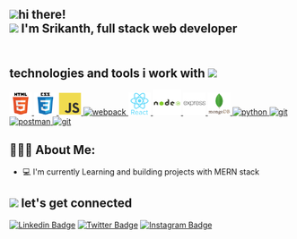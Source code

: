
<h2 align="left">
 <abc>
   <img src="https://cdn4.iconfinder.com/data/icons/mexican-curious-1/400/emojiDF_hello-1024.png" width="100px"/>hi there! 
  <br><img src="https://github.com/TheDudeThatCode/TheDudeThatCode/blob/master/Assets/Developer.gif" width="45px"> I'm Srikanth, full stack web developer<br>
  <br>
 </abc>
</h2> 


<h2 align="left">technologies and tools i work with <img src="https://media.giphy.com/media/WUlplcMpOCEmTGBtBW/giphy.gif" width="30"></h2>

<p align="left">
    <a href="https://www.w3.org/html/" target="_blank"> <img src="https://raw.githubusercontent.com/devicons/devicon/master/icons/html5/html5-original-wordmark.svg" alt="html5" width="40" height="40"/> </a>
    <a href="https://www.w3schools.com/css/" target="_blank"> <img src="https://raw.githubusercontent.com/devicons/devicon/master/icons/css3/css3-original-wordmark.svg" alt="css3" width="40" height="40"/> </a>
    <a href="https://developer.mozilla.org/en-US/docs/Web/JavaScript" target="_blank"> <img src="https://raw.githubusercontent.com/devicons/devicon/master/icons/javascript/javascript-original.svg" alt="javascript" width="40" height="40"/> </a>
<a href="https://webpack.js.org/" target="_blank"> <img src="https://www.vectorlogo.zone/logos/js_webpack/js_webpack-icon.svg" alt="webpack" width="40" height="40"/> </a>
<a href="https://reactjs.org/" target="_blank"> <img src="https://raw.githubusercontent.com/devicons/devicon/master/icons/react/react-original-wordmark.svg" alt="react" width="40" height="40"/> </a>
      <a href="https://nodejs.org" target="_blank"> <img src="https://raw.githubusercontent.com/devicons/devicon/master/icons/nodejs/nodejs-original-wordmark.svg" alt="nodejs" width="50" height="45"/> </a>
    <a href="https://expressjs.com" target="_blank"> <img src="https://raw.githubusercontent.com/devicons/devicon/master/icons/express/express-original-wordmark.svg" alt="express" width="40" height="40"/> </a>
    <a href="https://www.mongodb.com/" target="_blank"> <img src="https://raw.githubusercontent.com/devicons/devicon/master/icons/mongodb/mongodb-original-wordmark.svg" alt="mongodb" width="40" height="40"/> </a>
  <a href="https://www.python.org/" target="_blank"> <img src="https://www.vectorlogo.zone/logos/python/python-icon.svg" alt="python" width="40" height="40"/> </a>
  <a href="https://code.visualstudio.com/" target="_blank"> <img src="https://upload.wikimedia.org/wikipedia/commons/9/9a/Visual_Studio_Code_1.35_icon.svg" alt="git" width="40" height="40"/> </a>
<a href="https://www.postman.com/" target="_blank"> <img src="https://www.vectorlogo.zone/logos/getpostman/getpostman-icon.svg" alt="postman" width="40" height="40"/> </a>
<a href="https://git-scm.com/" target="_blank"> <img src="https://www.vectorlogo.zone/logos/git-scm/git-scm-icon.svg" alt="git" width="40" height="40"/> </a>
</p>



<h2 align="left">👨🏻‍💻 About Me:</h2>

- :computer: I'm currently Learning and building projects with MERN stack

<h2 align="left"><img src="https://cdn-icons-png.flaticon.com/512/1006/1006555.png" width="23px"/> let's get connected</h2>

[![Linkedin Badge](https://img.shields.io/badge/-srikanthchiramana-blue?style=flat-square&logo=Linkedin&logoColor=white&link=https://www.linkedin.com/in/srikanthchiramana/)](https://www.linkedin.com/in/srikanthchiramana/) [![Twitter Badge](https://img.shields.io/badge/-@sssrikanthhh-1ca0f1?style=flat-square&labelColor=1ca0f1&logo=twitter&logoColor=white&link=https://twitter.com/sssrikanthhh)](https://twitter.com/sssrikanthhh)  [![Instagram Badge](https://img.shields.io/badge/-@sssrikanthhh-D7008A?style=flat-square&labelColor=D7008A&logo=Instagram&logoColor=white&link=https://www.instagram.com/sssrikanthhh/)](https://www.instagram.com/sssrikanthhh/)
